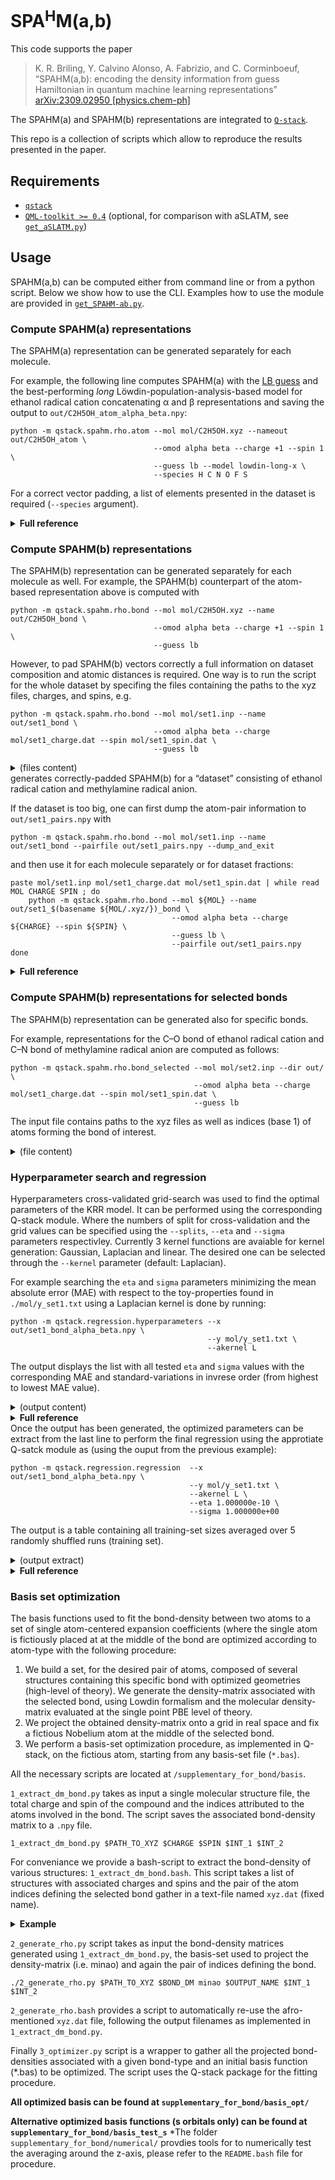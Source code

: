 # SPA<sup>H</sup>M(a,b)

This code supports the paper
>  K. R. Briling, Y. Calvino Alonso, A. Fabrizio, and C. Corminboeuf,<br>
> “SPAHM(a,b): encoding the density information from guess Hamiltonian in quantum machine learning representations”<br>
> [arXiv:2309.02950 [physics.chem-ph]](https://doi.org/10.48550/arXiv.2309.02950)<br>

The SPAHM(a) and SPAHM(b) representations are integrated to
[`Q-stack`](https://github.com/lcmd-epfl/Q-stack).

This repo is a collection of scripts which allow to reproduce the results presented in the paper.

## Requirements
* [`qstack`](https://github.com/lcmd-epfl/Q-stack)
* [`QML-toolkit >= 0.4`](https://www.qmlcode.org/) (optional, for comparison with aSLATM, see [`get_aSLATM.py`](get_aSLATM.py))

## Usage
<!-- See [workflow.md](workflow.md) for scripts to reproduce the results of the paper. !-->

SPAHM(a,b) can be computed either from command line or from a python script.
Below we show how to use the CLI.
Examples how to use the module are provided in [`get_SPAHM-ab.py`](get_SPAHM-ab.py).

### Compute SPAHM(a) representations


The SPAHM(a) representation can be generated separately for each molecule.

For example, the following line computes SPAHM(a)
with the [LB guess](https://doi.org/10.1007/s00214-019-2521-3) and the best-performing *long* Löwdin-population-analysis-based model
for ethanol radical cation concatenating α and β representations and saving the output to `out/C2H5OH_atom_alpha_beta.npy`:
```
python -m qstack.spahm.rho.atom --mol mol/C2H5OH.xyz --nameout out/C2H5OH_atom \
                                --omod alpha beta --charge +1 --spin 1 \
                                --guess lb --model lowdin-long-x \
                                --species H C N O F S
```
For a correct vector padding, a list of elements presented in the dataset is required (`--species` argument).

<details><summary><b>Full reference</b></summary>

```
usage: atom.py [-h] --mol MOL [--guess GUESS] [--units UNITS] [--basis-set BASIS] [--aux-basis AUXBASIS] [--model MODEL] [--dm DM]
               [--species ELEMENTS [ELEMENTS ...]] [--charge CHARGE] [--spin SPIN] [--xc XC] [--nameout NAMEOUT]
               [--omod OMOD [OMOD ...]]

  --mol MOL                           the path to the xyz file with the molecular structure
  --species ELEMENTS [ELEMENTS ...]   the elements contained in the database
  --nameout NAMEOUT                   name of the output representations file.
  --charge CHARGE                     total charge of the system (default: 0)
  --spin SPIN                         number of unpaired electrons (default: None) (use 0 to treat a closed-shell system in a UHF manner)
  --units UNITS                       the units of the input coordinates (default: Angstrom)

  --xc XC                             DFT functional for the SAD guess (default: hf)
  --guess GUESS                       the initial guess Hamiltonian to be used (default: LB)
  --basis-set BASIS                   basis set for computing density matrix (default: minao)
  --aux-basis AUXBASIS                auxiliary basis set for density fitting (default: ccpvdzjkfit)
  --model MODEL                       the model to use when creating the representation (default: Lowdin-long-x)
  --omod OMOD [OMOD ...]              model(s) for open-shell systems (alpha, beta, sum, diff, default: ['alpha', 'beta'])
  --dm DM                             a density matrix to load instead of computing the guess
```
</details>

### Compute SPAHM(b) representations

The SPAHM(b) representation can be generated separately for each molecule as well.
For example, the SPAHM(b) counterpart of the atom-based representation above is computed with
```
python -m qstack.spahm.rho.bond --mol mol/C2H5OH.xyz --name out/C2H5OH_bond \
                                --omod alpha beta --charge +1 --spin 1 \
                                --guess lb
```

However, to pad SPAHM(b) vectors correctly a full information on dataset composition and atomic distances is required.
One way is to run the script for the whole dataset by specifing the files containing the paths to the xyz files, charges, and spins, e.g.
```
python -m qstack.spahm.rho.bond --mol mol/set1.inp --name out/set1_bond \
                                --omod alpha beta --charge mol/set1_charge.dat --spin mol/set1_spin.dat \
                                --guess lb
```

<details><summary>(files content)</summary>

```
==> mol/set1.inp <==
mol/C2H5OH.xyz
mol/CH3NH2.xyz

==> mol/set1_charge.dat <==
+1
-1

==> mol/set1_spin.dat <==
1
1
```
</details>
generates correctly-padded SPAHM(b) for a “dataset” consisting of ethanol radical cation and methylamine radical anion.

If the dataset is too big, one can first dump the atom-pair information to `out/set1_pairs.npy` with
```
python -m qstack.spahm.rho.bond --mol mol/set1.inp --name out/set1_bond --pairfile out/set1_pairs.npy --dump_and_exit
```
and then use it for each molecule separately or for dataset fractions:
```
paste mol/set1.inp mol/set1_charge.dat mol/set1_spin.dat | while read MOL CHARGE SPIN ; do
    python -m qstack.spahm.rho.bond --mol ${MOL} --name out/set1_$(basename ${MOL/.xyz/})_bond \
                                    --omod alpha beta --charge ${CHARGE} --spin ${SPIN} \
                                    --guess lb \
                                    --pairfile out/set1_pairs.npy
done
```


<details><summary><b>Full reference</b></summary>

```
usage: bond.py [-h] --mol FILENAME --name NAME_OUT [--guess GUESS] [--units UNITS] [--basis BASIS] [--charge CHARGE] [--spin SPIN]
               [--xc XC] [--dir DIR] [--cutoff CUTOFF] [--bpath BPATH] [--omod OMOD [OMOD ...]] [--print PRINT] [--zeros] [--split]
               [--merge] [--onlym0] [--savedm] [--readdm READDM] [--elements ELEMENTS [ELEMENTS ...]] [--pairfile PAIRFILE]
               [--dump_and_exit]

  --mol FILENAME                        path to an xyz file / to a list of molecular structures in xyz format
  --name NAME_OUT                       name of the output file
  --guess GUESS                         initial guess
  --units UNITS                         the units of the input coordinates (default: Angstrom)
  --basis BASIS                         AO basis set (default=MINAO)
  --charge CHARGE                       charge / path to a file with a list of thereof
  --spin SPIN                           number of unpaired electrons / path to a file with a list of thereof
  --xc XC                               DFT functional for the SAD guess (default=hf)
  --dir DIR                             directory to save the output in (default=current dir)
  --cutoff CUTOFF                       bond length cutoff in Å (default=5.0)
  --bpath BPATH                         directory with basis sets (default=<...>/qstack/spahm/rho/basis_opt)
  --omod OMOD [OMOD ...]                model for open-shell systems (alpha, beta, sum, diff, default=['alpha', 'beta'])
  --print PRINT                         printing level
  --zeros                               use a version with more padding zeros
  --split                               split into molecules
  --merge                               merge different omods
  --onlym0                              use only functions with m=0
  --savedm                              save density matrices
  --readdm READDM                       directory to read density matrices from
  --elements ELEMENTS [ELEMENTS ...]    the elements to limit the representation for
  --pairfile PAIRFILE                   path to the atom pair file
  --dump_and_exit                       write the atom pair file and exit if --pairfile is set
```
</details>

### Compute SPAHM(b) representations for selected bonds

The SPAHM(b) representation can be generated also for specific bonds.

For example, representations for the C–O bond of ethanol radical cation and C–N bond of methylamine radical anion
are computed as follows:
```
python -m qstack.spahm.rho.bond_selected --mol mol/set2.inp --dir out/ \
                                         --omod alpha beta --charge mol/set1_charge.dat --spin mol/set1_spin.dat \
                                         --guess lb
```
The input file contains paths to the xyz files as well as indices (base 1) of atoms forming the bond of interest.
<details><summary>(file content)</summary>

```
==> mol/set2.inp <==
mol/C2H5OH.xyz   2 3
mol/CH3NH2.xyz   1 2
```
</details>

### Hyperparameter search and regression
Hyperparameters cross-validated grid-search was used to find the optimal parameters of the KRR model. It can be performed using the corresponding Q-stack module.
Where the numbers of split for cross-validation and the grid values can be specified using the `--splits`, `--eta` and `--sigma`
parameters respectivley. Currently 3 kernel functions are avaiable for kernel generation: Gaussian, Laplacian and linear. The desired one can 
be selected through the `--kernel` parameter (default: Laplacian).

For example searching the `eta` and `sigma` parameters minimizing the mean absolute error (MAE) with respect to the toy-properties found in 
`./mol/y_set1.txt` using a Laplacian kernel is done by running:
```
python -m qstack.regression.hyperparameters --x out/set1_bond_alpha_beta.npy \
                                            --y mol/y_set1.txt \
                                            --akernel L
```
The output displays the list with all tested `eta` and `sigma` values with the corresponding MAE and standard-variations in invrese order 
(from highest to lowest MAE value).

<details><summary>(output content)</summary>

```
error        stdev          eta          sigma
5.178182e+00 1.393084e+00 | 1.000000e+00 1.000000e+06
5.178182e+00 1.393083e+00 | 1.000000e+00 3.162278e+05
    ...         ...             ...         ...
3.451178e+00 1.545717e+00 | 3.162278e-08 1.000000e+02
3.450524e+00 1.510564e+00 | 1.000000e-05 1.000000e+01
3.450092e+00 1.550506e+00 | 1.000000e-10 1.000000e+04
3.449305e+00 1.552126e+00 | 1.000000e-10 3.162278e+03
3.448982e+00 1.552641e+00 | 1.000000e-10 1.000000e+03
3.448697e+00 1.552728e+00 | 1.000000e-10 3.162278e+02
3.448032e+00 1.552502e+00 | 1.000000e-10 1.000000e+02
3.447143e+00 1.549218e+00 | 3.162278e-08 3.162278e+01
3.446003e+00 1.551632e+00 | 1.000000e-10 3.162278e+01
3.439973e+00 1.548043e+00 | 3.162278e-08 1.000000e+01
3.439598e+00 1.548834e+00 | 1.000000e-10 1.000000e+01
3.429671e+00 1.512283e+00 | 1.000000e-05 3.162278e+00
3.419343e+00 1.539770e+00 | 3.162278e-08 3.162278e+00
3.419226e+00 1.540019e+00 | 1.000000e-10 3.162278e+00
3.359772e+00 1.498204e+00 | 1.000000e-05 1.000000e+00
3.353693e+00 1.512606e+00 | 3.162278e-08 1.000000e+00
3.353659e+00 1.512681e+00 | 1.000000e-10 1.000000e+00

```
</details>
<details><summary><b>Full reference</b></summary>

```
usage: hyperparameters.py [-h] --x REPR --y PROP [--test TEST_SIZE] [--akernel AKERNEL] [--gkernel GKERNEL] [--gdict [GDICT ...]] [--splits SPLITS] [--print PRINTLEVEL]
                          [--eta ETA [ETA ...]] [--sigma SIGMA [SIGMA ...]] [--ll] [--ada] [--readkernel]

This program finds the optimal hyperparameters.

options:
  -h, --help            show this help message and exit
  --x REPR              path to the representations file
  --y PROP              path to the properties file
  --test TEST_SIZE      test set fraction (default=0.2)
  --akernel AKERNEL     local kernel type (G for Gaussian, L for Laplacian, myL for Laplacian for open-shell systems) (default L)
  --gkernel GKERNEL     global kernel type (avg for average kernel, rem for REMatch kernel) (default )
  --gdict [GDICT ...]   dictionary like input string to initialize global kernel parameters
  --splits SPLITS       k in k-fold cross validation (default=5)
  --print PRINTLEVEL    printlevel
  --eta ETA [ETA ...]   eta array
  --sigma SIGMA [SIGMA ...]
                        sigma array
  --ll                  if correct for the numper of threads
  --ada                 if adapt sigma
  --readkernel          if X is kernel

```
</details>
Once the output has been generated, the optimized parameters can be extract from the last line to perform the final regression using the 
approtiate Q-satck module as (using the ouput from the previous example):

```
python -m qstack.regression.regression  --x out/set1_bond_alpha_beta.npy \
                                        --y mol/y_set1.txt \
                                        --akernel L \
                                        --eta 1.000000e-10 \
                                        --sigma 1.000000e+00
```

The output is a table containing all training-set sizes averaged over 5 randomly shuffled runs (training set).
<details><summary>(output extract)</summary>
size    MAE             STD

```
1	4.109106e+00	1.125572e+00
3	4.140986e+00	1.258406e+00
6	2.546631e+00	8.568210e-01
9	1.737456e+00	4.872807e-01
12	2.436564e+00	1.763576e-12

```

</details>

<details><summary><b>Full reference</b></summary>

```
usage: regression.py [-h] --x REPR --y PROP [--test TEST_SIZE] [--eta ETA] [--sigma SIGMA] [--akernel AKERNEL] [--gkernel GKERNEL] [--gdict [GDICT ...]] [--splits SPLITS]
                     [--train TRAIN_SIZE [TRAIN_SIZE ...]] [--debug] [--ll] [--readkernel]

This program computes the learning curve.

options:
  -h, --help            show this help message and exit
  --x REPR              path to the representations file
  --y PROP              path to the properties file
  --test TEST_SIZE      test set fraction (default=0.2)
  --eta ETA             eta hyperparameter (default=1e-05)
  --sigma SIGMA         sigma hyperparameter (default=32.0)
  --akernel AKERNEL     local kernel type (G for Gaussian, L for Laplacian, myL for Laplacian for open-shell systems) (default L)
  --gkernel GKERNEL     global kernel type (avg for average kernel, rem for REMatch kernel) (default None)
  --gdict [GDICT ...]   dictionary like input string to initialize global kernel parameters
  --splits SPLITS       number of splits (default=5)
  --train TRAIN_SIZE [TRAIN_SIZE ...]
                        training set fractions
  --debug               enable debug
  --ll                  if correct for the numper of threads
  --readkernel          if X is kernel

```
</details>

### Basis set optimization
The basis functions used to fit the bond-density between two atoms to a set of single atom-centered expansion coefficients (where the single atom is fictiously placed at 
at the middle of the bond are optimized according to atom-type with the following procedure:
1. We build a set, for the desired pair of atoms, composed of several structures containing this specific bond with optimized geometries (high-level of theory). We generate the density-matrix 
associated with the selected bond, using Lowdin formalism and the molecular density-matrix evaluated at the single point PBE level of theory.
2. We project the obtained density-matrix onto a grid in real space and fix a fictious Nobelium atom at the middle of the selected bond.
3. We perform a basis-set optimization procedure, as implemented in Q-stack, on the fictious atom, starting from any basis-set file (`*.bas`). 

All the necessary scripts are located at `/supplementary_for_bond/basis`.

`1_extract_dm_bond.py` takes as input a single molecular structure file, the total charge and spin of the compound and the indices attributed to the atoms involved in the bond. 
The script saves the associated bond-density matrix to a `.npy` file.
```
1_extract_dm_bond.py $PATH_TO_XYZ $CHARGE $SPIN $INT_1 $INT_2
```
For conveniance we provide a bash-script to extract the bond-density of various structures: `1_extract_dm_bond.bash`. This script takes a list of structures with associated
charges and spins and the pair of the atom indices defining the selected bond gather in a text-file named `xyz.dat` (fixed name).
<details><summary><b>Example</b></summary>

```
# mol charge spin a1 a2
CH4.xyz        0 0       1 2
CO.xyz         0 0       1 2
H2CCH2.xyz     0 0       1 4
H2CNH.xyz      0 0       1 4
```
</details>

`2_generate_rho.py` script takes as input the bond-density matrices generated using `1_extract_dm_bond.py`, the basis-set used to project the density-matrix (i.e. minao) 
and again the pair of indices defining the bond.
```
./2_generate_rho.py $PATH_TO_XYZ $BOND_DM minao $OUTPUT_NAME $INT_1 $INT_2
```
`2_generate_rho.bash` provides a script to automatically re-use the afro-mentioned `xyz.dat` file, following the output filenames as implemented in `1_extract_dm_bond.py`.

Finally `3_optimizer.py` script is a wrapper to gather all the projected bond-densities associated with a given  bond-type and an initial basis function (*.bas) to be optimized. 
The script uses the Q-stack package for the fitting procedure.

**All optimized basis can be found at `supplementary_for_bond/basis_opt/`**

**Alternative optimized basis functions (s orbitals only) can be found at `supplementary_for_bond/basis_test_s`**
*The folder `supplementary_for_bond/numerical/` provdies tools for to numerically test the averaging around the z-axis, please refer to the `README.bash` file for procedure.
